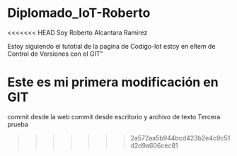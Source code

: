 # Diplomado_IoT-Roberto
<<<<<<< HEAD
Soy Roberto Alcantara Ramirez

Estoy siguiendo el tutotial de la pagina de Codigo-Iot estoy en eltem de Control de Versiones con el GIT"

Este es mi primera modificación en GIT
=======
commit desde la web
commit desde escritorio y archivo de texto
Tercera prueba
>>>>>>> 2a572aa5b944bcd423b2e4c9c51d2d9a606cec81
